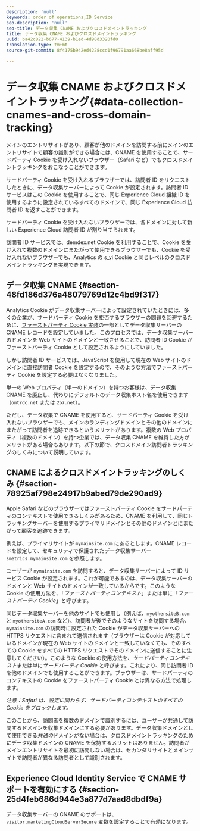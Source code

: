 ```yaml
---
description: 'null'
keywords: order of operations;ID Service
seo-description: 'null'
seo-title: データ収集 CNAME およびクロスドメイントラッキング
title: データ収集 CNAME およびクロスドメイントラッキング
uuid: ba42c822-b677-4139-b1ed-4d98d3320fd0
translation-type: tm+mt
source-git-commit: 8f4175b942ed4228ccd1f96791aa668be8aff95d

---
```



# データ収集 CNAME およびクロスドメイントラッキング{#data-collection-cnames-and-cross-domain-tracking}

メインのエントリサイトがあり、顧客が他のドメインを訪問する前にメインのエントリサイトで顧客の識別ができる場合には、CNAME を使用することで、サードパーティ Cookie を受け入れないブラウザー（Safari など）でもクロスドメイントラッキングをおこなうことができます。

サードパーティ Cookie を受け入れるブラウザーでは、訪問者 ID をリクエストしたときに、データ収集サーバーによって Cookie が設定されます。訪問者 ID サービスはこの Cookie を使用することで、同じ Experience Cloud 組織 ID を使用するように設定されているすべてのドメインで、同じ Experience Cloud 訪問者 ID を返すことができます。

サードパーティ Cookie を受け入れないブラウザーでは、各ドメインに対して新しい Experience Cloud 訪問者 ID が割り当てられます。

訪問者 ID サービスでは、demdex.net Cookie を利用することで、Cookie を受け入れて複数のドメインにまたがって使用できるブラウザーでも、Cookie を受け入れないブラウザーでも、Analytics の s_vi Cookie と同じレベルのクロスドメイントラッキングを実現できます。

## データ収集 CNAME {#section-48fd186d376a48079769d12c4bd9f317}

Analytics Cookie がデータ収集サーバーによって設定されていたときには、多くの企業が、サードパーティ Cookie を拒否するブラウザーの問題を回避するために、[ファーストパーティ Cookie 実装](https://marketing.adobe.com/resources/help/en_US/whitepapers/first_party_cookies/)の一部としてデータ収集サーバーの CNAME レコードを設定していました。このプロセスでは、データ収集サーバーのドメインを Web サイトのドメインと一致させることで、訪問者 ID Cookie がファーストパーティ Cookie として設定されるようにしていました。

しかし訪問者 ID サービスでは、JavaScript を使用して現在の Web サイトのドメインに直接訪問者 Cookie を設定するので、そのような方法でファーストパーティ Cookie を設定する必要はなくなりました。

単一の Web プロパティ（単一のドメイン）を持つお客様は、データ収集 CNAME を廃止し、代わりにデフォルトのデータ収集ホスト名を使用できます（`omtrdc.net` または `2o7.net`）。

ただし、データ収集で CNAME を使用すると、サードパーティ Cookie を受け入れないブラウザーでも、メインのランディングドメインとその他のドメインにまたがって訪問者を追跡できるというメリットがあります。複数の Web プロパティ（複数のドメイン）を持つ企業では、データ収集 CNAME を維持した方がメリットがある場合もあります。以下の節で、クロスドメイン訪問者トラッキングのしくみについて説明しています。

## CNAME によるクロスドメイントラッキングのしくみ {#section-78925af798e24917b9abed79de290ad9}

Apple Safari などのブラウザーではファーストパーティ Cookie をサードパーティのコンテキストで使用できるしくみがあるため、CNAME を利用して、同じトラッキングサーバーを使用するプライマリドメインとその他のドメインとにまたがって顧客を追跡できます。

例えば、プライマリサイトが `mymainsite.com` にあるとします。CNAME レコードを設定して、セキュリティで保護されたデータ収集サーバー `smetrics.mymainsite.com` を参照します。

ユーザーが `mymainsite.com` を訪問すると、データ収集サーバーによって ID サービス Cookie が設定されます。これが可能であるのは、データ収集サーバーのドメインと Web サイトのドメインが一致しているからです。このような Cookie の使用方法を、「*ファーストパーティコンテキスト*」または単に「*ファーストパーティ Cookie*」と呼びます。

同じデータ収集サーバーを他のサイトでも使用し（例えば、`myothersiteB.com` と `myothersiteA.com` など）、訪問者が後でそのようなサイトを訪問する場合、`mymainsite.com` の訪問時に設定された Cookie がデータ収集サーバーへの HTTPS リクエストに含まれて送信されます（ブラウザーは Cookie が対応しているドメインが現在の Web サイトのドメインと一致していなくても、そのすべての Cookie をすべての HTTPS リクエストでそのドメインに送信することに注意してください）。このような Cookie の使用方法を、*サードパーティコンテキスト*&#x200B;または単に&#x200B;*サードパーティ Cookie* と呼びます。これにより、同じ訪問者 ID を他のドメインでも使用することができます。ブラウザーは、サードパーティのコンテキストの Cookie をファーストパーティ Cookie とは異なる方法で処理します。

*注意：Safari は、設定に関わらず、サードパーティコンテキストのすべての Cookie をブロックします。*

このことから、訪問者を複数のドメインで識別するには、ユーザーが共通して訪問するドメインを収集ドメインにする必要があります。データ収集ドメインとして使用できる&#x200B;*共通の*&#x200B;ドメインがない場合は、クロスドメイントラッキングのためにデータ収集ドメインの CNAME を保持するメリットはありません。訪問者がメインエントリサイトを最初に訪問しない場合は、セカンダリサイトとメインサイトで訪問者が異なる訪問者として識別されます。

## Experience Cloud Identity Service で CNAME サポートを有効にする {#section-25d4feb686d944e3a877d7aad8dbdf9a}

データ収集サーバーの CNAME のサポートは、`visitor.marketingCloudServerSecure` 変数を設定することで有効になります。
